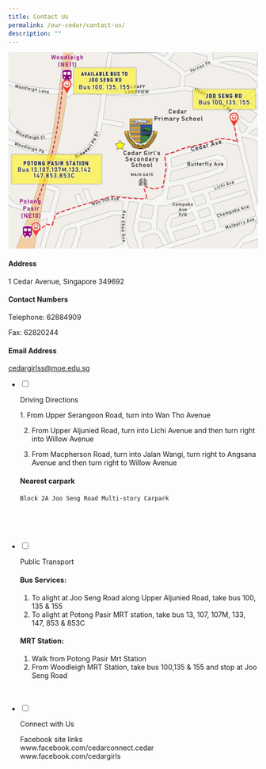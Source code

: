 ```yaml
---
title: Contact Us
permalink: /our-cedar/contact-us/
description: ""
---
```

![](/images/CGSS%20map.jpg)

[](mailto:cedargirlss@moe.edu.sg)

  

#### Address
1 Cedar Avenue, Singapore 349692

  

#### Contact Numbers
Telephone: 62884909

Fax: 62820244

  
#### Email Address
[cedargirlss@moe.edu.sg](mailto:cedargirlss@moe.edu.sg)


<ul class="jekyllcodex_accordion">

<li>

<input type="checkbox" id="accordion1">

<label for="accordion1">Driving Directions</label>

<div>

<p>
1. 	From Upper Serangoon Road, turn into Wan Tho Avenue
	
2. From Upper Aljunied Road, turn into Lichi Avenue and then turn right into Willow Avenue
	
3. From Macpherson Road, turn into Jalan Wangi, turn right to Angsana Avenue and then turn right to Willow Avenue
	
#### 	**Nearest carpark**<br>
	Block 2A Joo Seng Road Multi-story Carpark
	
 <br><br>  

</p>

</div>

</li>  

<li>

<input type="checkbox" id="accordion2">

<label for="accordion2">Public Transport</label>

<div>

<p>

#### Bus Services:

1.  To alight at Joo Seng Road along Upper Aljunied Road, take bus 100, 135 & 155
2.  To alight at Potong Pasir MRT station, take bus 13, 107, 107M, 133, 147, 853 & 853C

  

#### MRT Station:

1.  Walk from Potong Pasir Mrt Station
2.  From Woodleigh MRT Station, take bus 100,135 & 155 and stop at Joo Seng Road <br><br>
</p>

</div>

</li>  
  
<li>

<input type="checkbox" id="accordion3">

<label for="accordion3">Connect with Us</label>

<div>

<p>
Facebook site links<br>
www.facebook.com/cedarconnect.cedar<br>
www.facebook.com/cedargirls<br><br>
</p>

</div>

</li>  
  

</ul>